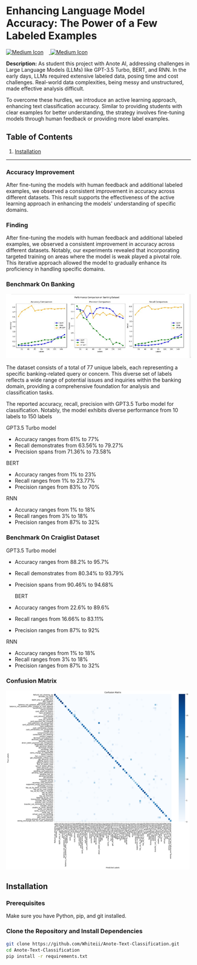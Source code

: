 # Enhancing Language Model Accuracy: The Power of a Few Labeled Examples
<a href="https://medium.com/@Liang./enhancing-language-model-accuracy-the-power-of-a-few-labeled-examples-92eae5771323">
  <img src="https://static.wikia.nocookie.net/logopedia/images/6/63/Colab_favicon_256px.png/revision/latest/scale-to-width-down/170?cb=20201019224542" alt="Medium Icon" width="32px" style="margin-right: 15px;">
  <img src="https://cdn-icons-png.flaticon.com/512/5968/5968906.png" alt="Medium Icon" width="32px">
</a>


**Description:**
As student this project with Anote AI, addressing challenges in Large Language Models (LLMs) like GPT-3.5 Turbo, BERT, and RNN. In the early days, LLMs required extensive labeled data, posing time and cost challenges. Real-world data complexities, being messy and unstructured, made effective analysis difficult.

To overcome these hurdles, we introduce an active learning approach, enhancing text classification accuracy. Similar to providing students with clear examples for better understanding, the strategy involves fine-tuning models through human feedback or providing more label examples.



## Table of Contents

1. [Installation](#installation)
---

### Accuracy Improvement
After fine-tuning the models with human feedback and additional labeled examples, we observed a consistent improvement in accuracy across different datasets. This result supports the effectiveness of the active learning approach in enhancing the models' understanding of specific domains.

### Finding
After fine-tuning the models with human feedback and additional labeled examples, we observed a consistent improvement in accuracy across different datasets. Notably, our experiments revealed that incorporating targeted training on areas where the model is weak played a pivotal role. This iterative approach allowed the model to gradually enhance its proficiency in handling specific domains.

### Benchmark On Banking
<p align="center">
  <img src="https://github.com/Whiteii/Anote-Text-Classification/blob/main/Banking%20Dataset/Overall%20Evaluation/OverallEvaluation_Banking.JPG" width="700">
</p>

The dataset consists of a total of 77 unique labels, each representing a specific banking-related query or concern. This diverse set of labels reflects a wide range 
of potential issues and inquiries within the banking domain, providing a comprehensive foundation for analysis and classification tasks.



The reported accuracy, recall, precision with GPT3.5 Turbo model for classification. Notably, the model exhibits diverse performance from 10 labels to 150 labels

GPT3.5 Turbo model
- Accuracy ranges from 61% to 77% 
- Recall demonstrates from 63.56% to 79.27%
- Precision spans from 71.36% to 73.58%

BERT 
- Accuracy ranges from 1% to 23%
- Recall ranges from 1% to 23.77%
- Precision ranges from 83% to 70%

RNN 
- Accuracy ranges from 1% to 18%
- Recall ranges from 3% to 18%
- Precision ranges from 87% to 32%

### Benchmark On Craiglist Dataset

GPT3.5 Turbo model
- Accuracy ranges from 88.2% to 95.7% 
- Recall demonstrates from 80.34% to 93.79%
- Precision spans from 90.46% to 94.68%

  BERT 
- Accuracy ranges from 22.6% to 89.6%
- Recall ranges from 16.66% to 83.11%
- Precision ranges from 87% to 92%

RNN 
- Accuracy ranges from 1% to 18%
- Recall ranges from 3% to 18%
- Precision ranges from 87% to 32%








### Confusion Matrix
<img src="https://github.com/Whiteii/Anote-Text-Classification/blob/main/Banking%20Dataset/GPT3.5_Turbo/Evaluation/Confusion%20Matrix%20for%20Banking%20GPT3.5_Turbo%20Prediction.png" width="500">



## Installation

### Prerequisites

Make sure you have Python, pip, and git installed.

### Clone the Repository and Install Dependencies

```bash
git clone https://github.com/Whiteii/Anote-Text-Classification.git
cd Anote-Text-Classification
pip install -r requirements.txt
